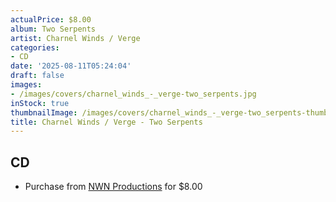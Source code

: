```yaml
---
actualPrice: $8.00
album: Two Serpents
artist: Charnel Winds / Verge
categories:
- CD
date: '2025-08-11T05:24:04'
draft: false
images:
- /images/covers/charnel_winds_-_verge-two_serpents.jpg
inStock: true
thumbnailImage: /images/covers/charnel_winds_-_verge-two_serpents-thumb.jpg
title: Charnel Winds / Verge - Two Serpents
---
```


## CD
* Purchase from [NWN Productions](http://shop.nwnprod.com/index.php?route=product/product&path=93&product_id=33010&sort=pd.name&order=ASC) for $8.00
